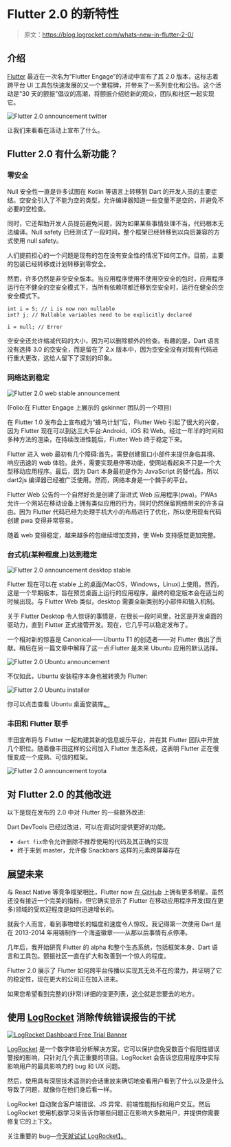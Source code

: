 # Flutter 2.0 的新特性

> 原文：<https://blog.logrocket.com/whats-new-in-flutter-2-0/>

## 介绍

[Flutter](https://flutter.dev/) 最近在一次名为“Flutter Engage”的活动中宣布了其 2.0 版本，这标志着跨平台 UI 工具包快速发展的又一个里程碑，并带来了一系列变化和公告。这个活动是“30 天的颤振”倡议的高潮，将颤振介绍给新的观众，团队和社区一起实现它。

![Flutter 2.0 announcement twitter](img/d8ed69fa2ce18e2ae28385b135d51052.png)

让我们来看看在活动上宣布了什么。

## Flutter 2.0 有什么新功能？

### 零安全

Null 安全性一直是许多试图在 Kotlin 等语言上转移到 Dart 的开发人员的主要症结。空安全引入了不能为空的类型，允许编译器知道一些变量不是空的，并避免不必要的空检查。

同时，它还帮助开发人员提前避免问题，因为如果某些事情处理不当，代码根本无法编译。Null safety 已经测试了一段时间，整个框架已经转移到以向后兼容的方式使用 null safety。

人们提前担心的一个问题是现有的包在没有安全性的情况下如何工作。目前，主要的包装已经转移或计划转移到零安全。

然而，许多仍然是非空安全版本。当应用程序使用不使用空安全的包时，应用程序运行在不健全的空安全模式下，当所有依赖项都迁移到空安全时，运行在健全的空安全模式下。

```
int i = 5; // i is now non nullable
int? j; // Nullable variables need to be explicitly declared

i = null; // Error
```

空安全还允许缩减代码的大小，因为可以删除额外的检查。有趣的是，Dart 语言没有选择 3.0 的空安全，而是留在了 2.x 版本中，因为空安全没有对现有代码进行重大更改，这给人留下了深刻的印象。

### 网络达到稳定

![Flutter 2.0 web stable announcement](img/7ffa249c643e481ba10077643393150b.png)

(Folio:在 Flutter Engage 上展示的 gskinner 团队的一个项目)

在 Flutter 1.0 发布会上宣布成为“蜂鸟计划”后，Flutter Web 引起了很大的兴奋，因为 Flutter 现在可以到达三大平台:Android、iOS 和 Web。经过一年半的时间和多种方法的渲染，在持续改进性能后，Flutter Web 终于稳定下来。

Flutter 进入 web 最初有几个障碍:首先，需要创建窗口小部件来提供身临其境、响应迅速的 web 体验。此外，需要实现悬停等功能，使网站看起来不只是一个大型移动应用程序。最后，因为 Dart 本身最初是作为 JavaScript 的替代品，所以 dart2js 编译器已经被广泛使用。然而，网络本身是一个棘手的平台。

Flutter Web 公告的一个自然好处是创建了渐进式 Web 应用程序(pwa)。PWAs 允许一个网站在移动设备上拥有类似应用的行为，同时仍然保留网络带来的许多自由。因为 Flutter 代码已经为处理手机大小的布局进行了优化，所以使用现有代码创建 pwa 变得非常容易。

随着 web 变得稳定，越来越多的包继续增加支持，使 Web 支持感觉更加完整。

### 台式机(某种程度上)达到稳定

![Flutter 2.0 announcement desktop stable](img/4e6e9cc42cb6908623ac8ab1ca7f0caf.png)

Flutter 现在可以在 stable 上的桌面(MacOS，Windows，Linux)上使用。然而，这是一个早期版本，旨在预览桌面上运行的应用程序。最终的稳定版本会在适当的时候出现。与 Flutter Web 类似，desktop 需要全新类别的小部件和输入机制。

关于 Flutter Desktop 令人惊讶的事情是，在很长一段时间里，社区是开发桌面的驱动力，直到 Flutter 正式接管开发。现在，它几乎可以稳定发布了。

一个相对新的惊喜是 Canonical——Ubuntu T1 的创造者——对 Flutter 做出了贡献。稍后在另一篇文章中解释了这一点:Flutter 是未来 Ubuntu 应用的默认选择。

![Flutter 2.0 Ubuntu announcement ](img/17c5b547d11b7e0b9e685bb75f10f929.png)

不仅如此，Ubuntu 安装程序本身也被转换为 Flutter:

![Flutter 2.0 Ubuntu installer](img/486012fa911fc2ea5588142c355146ef.png)

你可以点击查看 Ubuntu 桌面安装库[。](https://github.com/canonical/ubuntu-desktop-installer)

### 丰田和 Flutter 联手

丰田宣布将与 Flutter 一起构建其新的信息娱乐平台，并在其 Flutter 团队中开放几个职位。随着像丰田这样的公司加入 Flutter 生态系统，这表明 Flutter 正在慢慢变成一个成熟、可信的框架。

![Flutter 2.0 announcement toyota](img/36d56d8ba2e9ed566d8c6bb907cae7c1.png)

## 对 Flutter 2.0 的其他改进

以下是现在发布的 2.0 中对 Flutter 的一些额外改进:

Dart DevTools 已经过改进，可以在调试时提供更好的功能。

*   `dart fix`命令允许删除不推荐使用的代码及其正确的实现
*   终于来到 master，允许像 Snackbars 这样的元素跨屏幕存在

## 展望未来

与 React Native 等竞争框架相比，Flutter now [在 GitHub](https://github.com/flutter/flutter) 上拥有更多明星。虽然还没有接近一个完美的指标，但它确实显示了 Flutter 在移动应用程序开发(现在更多)领域的受欢迎程度是如何迅速增长的。

就我个人而言，看到事物增长的幅度和速度令人惊叹。我记得第一次使用 Dart 是在 2013-2014 年用铬制作一个海盗徽章——从那以后事情有点停滞。

几年后，我开始研究 Flutter 的 alpha 和整个生态系统，包括框架本身、Dart 语言和工具包。颤振社区一直在扩大和改善到一个惊人的程度。

Flutter 2.0 展示了 Flutter 如何跨平台传播以实现其无处不在的潜力，并证明了它的稳定性，现在更大的公司正在加入进来。

如果您希望看到完整的(非常)详细的变更列表，[这个](https://flutter.dev/docs/development/tools/sdk/release-notes/release-notes-2.0.0)就是您要去的地方。

## 使用 [LogRocket](https://lp.logrocket.com/blg/signup) 消除传统错误报告的干扰

[![LogRocket Dashboard Free Trial Banner](img/d6f5a5dd739296c1dd7aab3d5e77eeb9.png)](https://lp.logrocket.com/blg/signup)

[LogRocket](https://lp.logrocket.com/blg/signup) 是一个数字体验分析解决方案，它可以保护您免受数百个假阳性错误警报的影响，只针对几个真正重要的项目。LogRocket 会告诉您应用程序中实际影响用户的最具影响力的 bug 和 UX 问题。

然后，使用具有深层技术遥测的会话重放来确切地查看用户看到了什么以及是什么导致了问题，就像你在他们身后看一样。

LogRocket 自动聚合客户端错误、JS 异常、前端性能指标和用户交互。然后 LogRocket 使用机器学习来告诉你哪些问题正在影响大多数用户，并提供你需要修复它的上下文。

关注重要的 bug—[今天就试试 LogRocket】。](https://lp.logrocket.com/blg/signup-issue-free)
